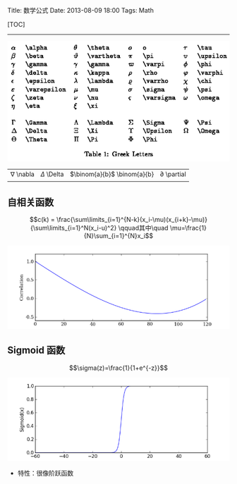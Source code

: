 Title: 数学公式
Date: 2013-08-09 18:00
Tags: Math

[TOC]

* * *

![aTeX Math Symbols](latex.gif)

| | | | |
-----------------| ------------- | ------------ | --------
$\nabla$ \nabla |$\Delta$ \Delta | $\binom{a}{b}$ \binom{a}{b}  | $\partial$ \partial 
| | | | |


## 自相关函数

$$c(k) = \frac{\sum\limits_{i=1}^{N-k}(x_i-\mu)(x_{i+k}-\mu)}{\sum\limits_{i=1}^N(x_i-u)^2} \qquad其中\quad \mu=\frac{1}{N}\sum_{i=1}^{N}x_i$$

![correlation.py](correlation.png "自相关函数图")

## Sigmoid 函数

$$\sigma(z)=\frac{1}{1+e^{-z}}$$

![sigmoid.py](sigmoid.png "singmoid函数图")

*   特性：很像阶跃函数